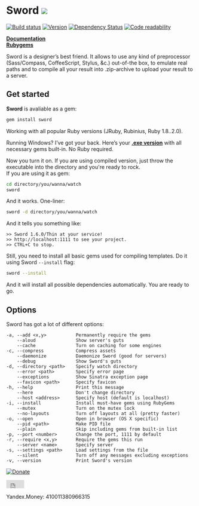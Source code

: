 Sword [![](http://so.mu/icons/sword.png)](http://so.mu/blog/sword)
=====
[![Build status](https://secure.travis-ci.org/somu/sword.png?branch=master)](http://travis-ci.org/somu/sword)
[![Version](https://badge.fury.io/rb/sword.png)](http://rubygems.org/gems/sword)
[![Dependency Status](https://gemnasium.com/somu/sword.png)](https://gemnasium.com/somu/sword)
[![Code readability](https://codeclimate.com/github/somu/sword.png)](https://codeclimate.com/github/somu/sword)

[**Documentation**](http://rubydoc.info/github/somu/sword/master/frames)  
[**Rubygems**](http://rubygems.org/gems/sword)

Sword is a designer’s best friend. It allows to use any kind of preprocessor (Sass/Compass, CoffeeScript, Stylus, &c.)
out-of-the box, to emulate real paths and to compile all your result into .zip-archive to upload your result to a server.

Get started
-----------

**Sword** is avaliable as a gem:

```sh
gem install sword
```

Working with all popular Ruby versions (JRuby, Rubinius, Ruby 1.8..2.0).

Running Windows? I’ve got your back. Here’s your [**.exe version**](https://github.com/somu/sword/blob/master/sword.exe?raw=true)
with all necessary gems built-in.  No Ruby required.

Now you turn it on. If you are using compiled version, just throw the executable into the directory and you're ready to rock.  
If you are using it as gem:

```sh
cd directory/you/wanna/watch
sword
```

And it works. One-liner:

```sh
sword -d directory/you/wanna/watch
```

And it tells you something like:

    >> Sword 1.6.0/Thin at your service!
    >> http://localhost:1111 to see your project.
    >> CTRL+C to stop.

Still, you need to install all basic gems used for compiling templates. Do it using Sword `--install` flag:

```sh
sword --install
```

And it will install all possible dependencies automatically. You are ready to go.

Options
-------

Sword has got a lot of different options:

    -a, --add <x,y>           Permanently require the gems
        --aloud               Show server's guts
        --cache               Turn on caching for some engines
    -c, --compress            Compress assets
        --daemonize           Daemonize Sword (good for servers)
        --debug               Show Sword's guts
    -d, --directory <path>    Specify watch directory
        --error <path>        Specify error page
        --exceptions          Show Sinatra exception page
        --favicon <path>      Specify favicon
    -h, --help                Print this message
        --here                Don't change directory
        --host <address>      Specify host (default is localhost)
    -i, --install             Install must-have gems using RubyGems
        --mutex               Turn on the mutex lock
        --no-layouts          Turn off layouts at all (pretty faster)
    -o, --open                Open in browser (OS X specific)
        --pid <path>          Make PID file
        --plain               Skip including gems from built-in list
    -p, --port <number>       Change the port, 1111 by default
    -r, --require <x,y>       Require the gems this run
        --server <name>       Specify server
    -s, --settings <path>     Load settings from the file
        --silent              Turn off any messages excluding exceptions
    -v, --version             Print Sword's version

[![Donate](https://www.paypalobjects.com/en_GB/i/btn/btn_donate_LG.gif)](https://www.paypal.com/cgi-bin/webscr?cmd=_s-xclick&hosted_button_id=8PCQ52CFPFSKL)

<iframe style="border: 0; margin: 0; padding: 0;"
        src="https://www.gittip.com/somu/widget.html"
        width="48pt" height="22pt"></iframe>

Yandex.Money: 410011380966315
